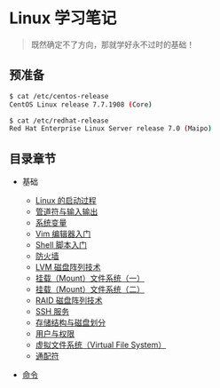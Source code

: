 # Linux 学习笔记

> 既然确定不了方向，那就学好永不过时的基础！

## 预准备

```bash
$ cat /etc/centos-release
CentOS Linux release 7.7.1908 (Core)
```

```bash
$ cat /etc/redhat-release
Red Hat Enterprise Linux Server release 7.0 (Maipo)
```

## 目录章节

- 基础
    - [Linux 的启动过程](基础/boot.md)
    - [管道符与输入输出](基础/pipeline.md)
    - [系统变量](基础/var.md)
    - [Vim 编辑器入门](基础/vim.md)
    - [Shell 脚本入门](基础/shell.md)
    - [防火墙](基础/firewall.md)
    - [LVM 磁盘阵列技术](基础/lvm.md)
    - [挂载（Mount）文件系统（一）](基础/mount_1.md)
    - [挂载（Mount）文件系统（二）](基础/mount_2.md)
    - [RAID 磁盘阵列技术](基础/raid.md)
    - [SSH 服务](基础/ssh.md)
    - [存储结构与磁盘划分](基础/storage.md)
    - [用户与权限](基础/user.md)
    - [虚拟文件系统（Virtual File System）](基础/vfs.md)
    - [通配符](基础/wildcard.md)

- [命令](命令/README.md)
